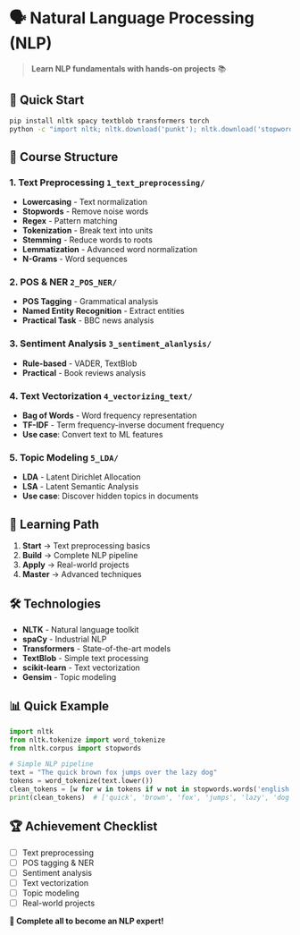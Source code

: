 # 🗣️ Natural Language Processing (NLP)

> **Learn NLP fundamentals with hands-on projects** 📚

## 🚀 **Quick Start**

```bash
pip install nltk spacy textblob transformers torch
python -c "import nltk; nltk.download('punkt'); nltk.download('stopwords')"
```

## 📁 **Course Structure**

### **1. Text Preprocessing** `1_text_preprocessing/`

- **Lowercasing** - Text normalization
- **Stopwords** - Remove noise words
- **Regex** - Pattern matching
- **Tokenization** - Break text into units
- **Stemming** - Reduce words to roots
- **Lemmatization** - Advanced word normalization
- **N-Grams** - Word sequences

### **2. POS & NER** `2_POS_NER/`

- **POS Tagging** - Grammatical analysis
- **Named Entity Recognition** - Extract entities
- **Practical Task** - BBC news analysis

### **3. Sentiment Analysis** `3_sentiment_alanlysis/`

- **Rule-based** - VADER, TextBlob
- **Practical** - Book reviews analysis

### **4. Text Vectorization** `4_vectorizing_text/`

- **Bag of Words** - Word frequency representation
- **TF-IDF** - Term frequency-inverse document frequency
- **Use case**: Convert text to ML features

### **5. Topic Modeling** `5_LDA/`

- **LDA** - Latent Dirichlet Allocation
- **LSA** - Latent Semantic Analysis
- **Use case**: Discover hidden topics in documents

## 🎯 **Learning Path**

1. **Start** → Text preprocessing basics
2. **Build** → Complete NLP pipeline
3. **Apply** → Real-world projects
4. **Master** → Advanced techniques

## 🛠️ **Technologies**

- **NLTK** - Natural language toolkit
- **spaCy** - Industrial NLP
- **Transformers** - State-of-the-art models
- **TextBlob** - Simple text processing
- **scikit-learn** - Text vectorization
- **Gensim** - Topic modeling

## 📊 **Quick Example**

```python
import nltk
from nltk.tokenize import word_tokenize
from nltk.corpus import stopwords

# Simple NLP pipeline
text = "The quick brown fox jumps over the lazy dog"
tokens = word_tokenize(text.lower())
clean_tokens = [w for w in tokens if w not in stopwords.words('english')]
print(clean_tokens)  # ['quick', 'brown', 'fox', 'jumps', 'lazy', 'dog']
```

## 🏆 **Achievement Checklist**

- [ ] Text preprocessing
- [ ] POS tagging & NER
- [ ] Sentiment analysis
- [ ] Text vectorization
- [ ] Topic modeling
- [ ] Real-world projects

**🎉 Complete all to become an NLP expert!**
